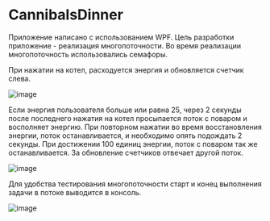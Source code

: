 # CannibalsDinner
Приложение написано с использованием WPF. Цель разработки приложение - реализация многопоточности.
Во время реализации многопоточность использовались семафоры.

При нажатии на котел, расходуется энергия и обновляется счетчик слева.

![image](https://github.com/user-attachments/assets/1bcd042f-668b-40be-9ed3-2d5c88bb8503)

Если энергия пользователя больше или равна 25, через 2 секунды после последнего нажатия на котел просыпается поток с поваром и восполняет энергию.
При повторном нажатии во время восстановления энергии, поток останавливается, и необходимо опять подождать 2 секунды.
При достижении 100 единиц энергии, поток с поваром так же останавливается.
За обновление счетчиков отвечает другой поток.

![image](https://github.com/user-attachments/assets/64997c24-7920-4ab4-9135-8e08d946344c)

Для удобства тестирования многопоточности старт и конец выполнения задачи в потоке выводится в консоль.

![image](https://github.com/user-attachments/assets/1e1fc613-567d-417b-afb7-b667d556df13)
